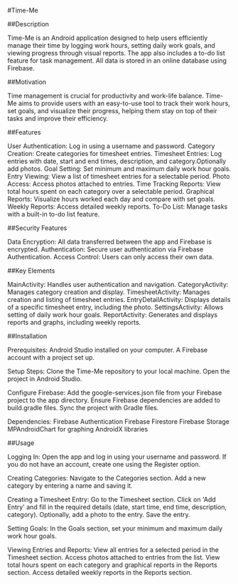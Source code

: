 #Time-Me

##Description

Time-Me is an Android application designed to help users efficiently manage their time by logging 
work hours, setting daily work goals, and viewing progress through visual reports. The app also 
includes a to-do list feature for task management. All data is stored in an online database using 
Firebase.

##Motivation

Time management is crucial for productivity and work-life balance. Time-Me aims to provide users 
with an easy-to-use tool to track their work hours, set goals, and visualize their progress, 
helping them stay on top of their tasks and improve their efficiency.

##Features 

User Authentication: Log in using a username and password.
Category Creation: Create categories for timesheet entries.
Timesheet Entries: Log entries with date, start and end times, description, and category.Optionally add photos.
Goal Setting: Set minimum and maximum daily work hour goals.
Entry Viewing: View a list of timesheet entries for a selectable period.
Photo Access: Access photos attached to entries.
Time Tracking Reports: View total hours spent on each category over a selectable period.
Graphical Reports: Visualize hours worked each day and compare with set goals.
Weekly Reports: Access detailed weekly reports.
To-Do List: Manage tasks with a built-in to-do list feature.

##Security Features

Data Encryption: All data transferred between the app and Firebase is encrypted.
Authentication: Secure user authentication via Firebase Authentication.
Access Control: Users can only access their own data.

##Key Elements

MainActivity: Handles user authentication and navigation.
CategoryActivity: Manages category creation and display.
TimesheetActivity: Manages creation and listing of timesheet entries.
EntryDetailActivity: Displays details of a specific timesheet entry, including the photo.
SettingsActivity: Allows setting of daily work hour goals.
ReportActivity: Generates and displays reports and graphs, including weekly reports.

##Installation

Prerequisites:
Android Studio installed on your computer.
A Firebase account with a project set up.

Setup Steps:
Clone the Time-Me repository to your local machine.
Open the project in Android Studio.

Configure Firebase:
Add the google-services.json file from your Firebase project to the app directory.
Ensure Firebase dependencies are added to build.gradle files.
Sync the project with Gradle files.

Dependencies:
Firebase Authentication
Firebase Firestore
Firebase Storage
MPAndroidChart for graphing
AndroidX libraries

##Usage

Logging In:
Open the app and log in using your username and password.
If you do not have an account, create one using the Register option.

Creating Categories:
Navigate to the Categories section.
Add a new category by entering a name and saving it.

Creating a Timesheet Entry:
Go to the Timesheet section.
Click on 'Add Entry' and fill in the required details (date, start time, end time, description, category).
Optionally, add a photo to the entry.
Save the entry.

Setting Goals:
In the Goals section, set your minimum and maximum daily work hour goals.

Viewing Entries and Reports:
View all entries for a selected period in the Timesheet section.
Access photos attached to entries from the list.
View total hours spent on each category and graphical reports in the Reports section.
Access detailed weekly reports in the Reports section.
